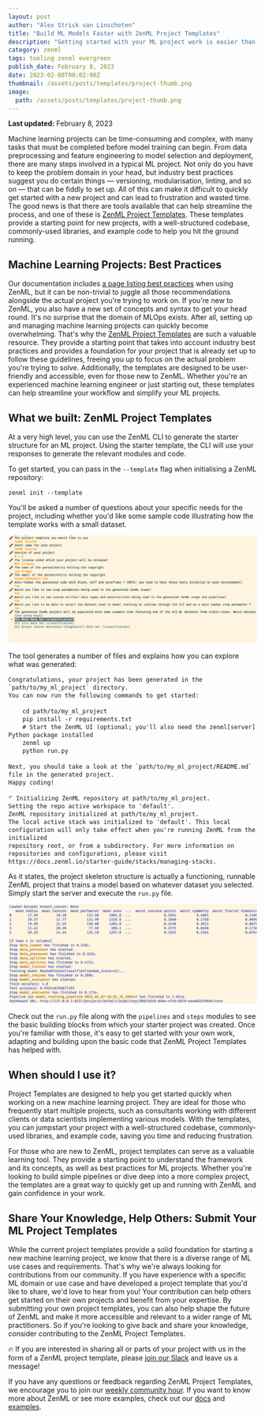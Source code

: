 ```yaml
---
layout: post
author: "Alex Strick van Linschoten"
title: "Build ML Models Faster with ZenML Project Templates"
description: "Getting started with your ML project work is easier than ever with Project Templates, a new way to generate scaffolding and a skeleton project structure based on best practices."
category: zenml
tags: tooling zenml evergreen
publish_date: February 8, 2023
date: 2023-02-08T00:02:00Z
thumbnail: /assets/posts/templates/project-thumb.png
image:
  path: /assets/posts/templates/project-thumb.png
---
```


**Last updated:** February 8, 2023

Machine learning projects can be time-consuming and complex, with many tasks that must be completed before model training can begin. From data preprocessing and feature engineering to model selection and deployment, there are many steps involved in a typical ML project. Not only do you have to keep the problem domain in your head, but industry best practices suggest you do certain things — versioning, modularisation, linting, and so on — that can be fiddly to set up. All of this can make it difficult to quickly get started with a new project and can lead to frustration and wasted time. The good news is that there are tools available that can help streamline the process, and one of these is [ZenML Project Templates](https://github.com/zenml-io/zenml-project-templates#readme). These templates provide a starting point for new projects, with a well-structured codebase, commonly-used libraries, and example code to help you hit the ground running.

## Machine Learning Projects: Best Practices

Our documentation includes [a page listing best practices](https://docs.zenml.io/guidelines/best-practices) when using ZenML, but it can be non-trivial to juggle all those recommendations alongside the actual project you're trying to work on. If you're new to ZenML, you also have a new set of concepts and syntax to get your head round. It's no surprise that the domain of MLOps exists. After all, setting up and managing machine learning projects can quickly become overwhelming. That's why the [ZenML Project Templates](https://github.com/zenml-io/zenml-project-templates) are such a valuable resource. They provide a starting point that takes into account industry best practices and provides a foundation for your project that is already set up to follow these guidelines, freeing you up to focus on the actual problem you're trying to solve. Additionally, the templates are designed to be user-friendly and accessible, even for those new to ZenML. Whether you're an experienced machine learning engineer or just starting out, these templates can help streamline your workflow and simplify your ML projects.

## What we built: ZenML Project Templates

At a very high level, you can use the ZenML CLI to generate the starter structure for an ML project. Using the starter template, the CLI will use your responses to generate the relevant modules and code.

To get started, you can pass in the `--template` flag when initialising a ZenML repository:

```shell
zenml init --template
```

You'll be asked a number of questions about your specific needs for the project, including whether you'd like some sample code illustrating how the template works with a small dataset.

![CLI questions](/assets/posts/templates/cli-questions.png)

The tool generates a number of files and explains how you can explore what was generated:

```shell
Congratulations, your project has been generated in the `path/to/my_ml_project` directory.
You can now run the following commands to get started:

    cd path/to/my_ml_project
    pip install -r requirements.txt
    # Start the ZenML UI (optional; you'll also need the zenml[server] Python package installed
    zenml up
    python run.py

Next, you should take a look at the `path/to/my_ml_project/README.md` file in the generated project.
Happy coding!

⠋ Initializing ZenML repository at path/to/my_ml_project.
Setting the repo active workspace to 'default'.
ZenML repository initialized at path/to/my_ml_project.
The local active stack was initialized to 'default'. This local configuration will only take effect when you're running ZenML from the initialized
repository root, or from a subdirectory. For more information on repositories and configurations, please visit
https://docs.zenml.io/starter-guide/stacks/managing-stacks.
```

As it states, the project skeleton structure is actually a functioning, runnable ZenML project that trains a model based on whatever dataset you selected. Simply start the server and execute the `run.py` file.

![Template starter project run](/assets/posts/templates/sample-run.png)

Check out the `run.py` file along with the `pipelines` and `steps` modules to see the basic building blocks from which your starter project was created. Once you're familiar with those, it's easy to get started with your own work, adapting and building upon the basic code that ZenML Project Templates has helped with.

## When should I use it?

Project Templates are designed to help you get started quickly when working on a new machine learning project. They are ideal for those who frequently start multiple projects, such as consultants working with different clients or data scientists implementing various models. With the templates, you can jumpstart your project with a well-structured codebase, commonly-used libraries, and example code, saving you time and reducing frustration.

For those who are new to ZenML, project templates can serve as a valuable learning tool. They provide a starting point to understand the framework and its concepts, as well as best practices for ML projects. Whether you're looking to build simple pipelines or dive deep into a more complex project, the templates are a great way to quickly get up and running with ZenML and gain confidence in your work.

## Share Your Knowledge, Help Others: Submit Your ML Project Templates

While the current project templates provide a solid foundation for starting a new machine learning project, we know that there is a diverse range of ML use cases and requirements. That's why we're always looking for contributions from our community. If you have experience with a specific ML domain or use case and have developed a project template that you'd like to share, we'd love to hear from you! Your contribution can help others get started on their own projects and benefit from your expertise. By submitting your own project templates, you can also help shape the future of ZenML and make it more accessible and relevant to a wider range of ML practitioners. So if you're looking to give back and share your knowledge, consider contributing to the ZenML Project Templates.

🔥 If you are interested in sharing all or parts of your project with us in the form of a ZenML project template, please [join our Slack](https://zenml.io/slack-invite) and leave us a message!

If you have any questions or feedback regarding ZenML Project Templates, we
encourage you to join our [weekly community
hour](https://www.eventbrite.com/e/zenml-meet-the-community-tickets-354426688767).
If you want to know more about ZenML or see more examples, check out our
[docs](https://docs.zenml.io) and
[examples](https://github.com/zenml-io/zenml/tree/main/examples).
